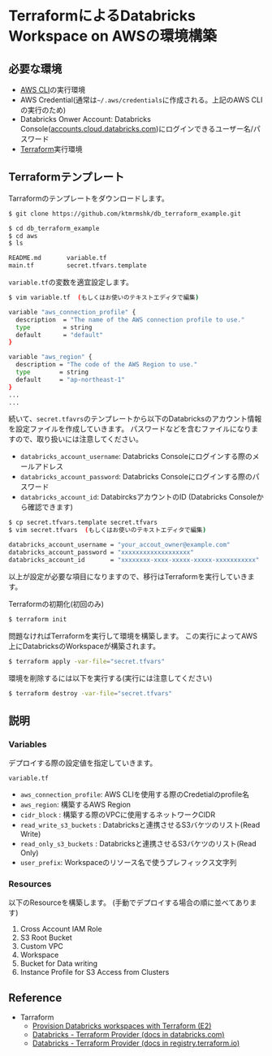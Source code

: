 # TerraformによるDatabricks Workspace on AWSの環境構築

## 必要な環境

* [AWS CLI](https://aws.amazon.com/jp/cli/)の実行環境
* AWS Credential(通常は`~/.aws/credentials`に作成される。上記のAWS CLIの実行のため)
* Databricks Onwer Account: Databricks Console([accounts.cloud.databricks.com](https://accounts.cloud.databricks.com/))にログインできるユーザー名/パスワード
* [Terraform](https://www.terraform.io/)実行環境


## Terraformテンプレート


Tarraformのテンプレートをダウンロードします。
```bash
$ git clone https://github.com/ktmrmshk/db_terraform_example.git

$ cd db_terraform_example
$ cd aws
$ ls

README.md		variable.tf
main.tf			secret.tfvars.template
```

`variable.tf`の変数を適宜設定します。

```bash
$ vim variable.tf  (もしくはお使いのテキストエディタで編集)

variable "aws_connection_profile" {
  description  = "The name of the AWS connection profile to use."
  type         = string
  default      = "default"
}

variable "aws_region" {
  description = "The code of the AWS Region to use."
  type        = string
  default     = "ap-northeast-1"
}
...
...
```

続いて、`secret.tfavrs`のテンプレートから以下のDatabricksのアカウント情報を設定ファイルを作成していきます。
パスワードなどを含むファイルになりますので、取り扱いには注意してください。

* `databricks_account_username`: Databricks Consoleにログインする際のメールアドレス
* `databricks_account_password`: Databricks Consoleにログインする際のパスワード
* `databricks_account_id`: DatabircksアカウントのID (Databricks Consoleから確認できます)

```bash
$ cp secret.tfvars.template secret.tfvars
$ vim secret.tfvars  (もしくはお使いのテキストエディタで編集)

databricks_account_username = "your_accout_owner@example.com"
databricks_account_password = "xxxxxxxxxxxxxxxxxxx"
databricks_account_id       = "xxxxxxxx-xxxx-xxxxx-xxxxx-xxxxxxxxxxx"
```

以上が設定が必要な項目になりますので、移行はTerraformを実行していきます。

Terraformの初期化(初回のみ)
```bash
$ terraform init
```

問題なければTerraformを実行して環境を構築します。
この実行によってAWS上にDatabricksのWorkspaceが構築されます。
```bash
$ terraform apply -var-file="secret.tfvars"
```

環境を削除するには以下を実行する(実行には注意してください)
```bash
$ terraform destroy -var-file="secret.tfvars"
```


## 説明

### Variables


デプロイする際の設定値を指定していきます。

`variable.tf`
* `aws_connection_profile`: AWS CLIを使用する際のCredetialのprofile名
* `aws_region`: 構築するAWS Region
* `cidr_block` : 構築する際のVPCに使用するネットワークCIDR
* `read_write_s3_buckets` : Databricksと連携させるS3バケツのリスト(Read Write)
* `read_only_s3_buckets` : Databricksと連携させるS3バケツのリスト(Read Only)
* `user_prefix`: Workspaceのリソース名で使うプレフィックス文字列


### Resources

以下のResourceを構築します。
(手動でデプロイする場合の順に並べてあります)

 1. Cross Account IAM Role
 2. S3 Root Bucket
 3. Custom VPC
 4. Workspace
 5. Bucket for Data writing
 6. Instance Profile for S3 Access from Clusters


## Reference

* Tarraform 
  - [Provision Databricks workspaces with Terraform (E2)](https://docs.databricks.com/dev-tools/terraform/e2-workspace.html)
  - [Databricks - Terraform Provider (docs in databricks.com)](https://docs.databricks.com/dev-tools/terraform/index.html)
  - [Databricks - Terraform Provider (docs in registry.terraform.io)](https://registry.terraform.io/providers/databrickslabs/databricks/latest/docs)

